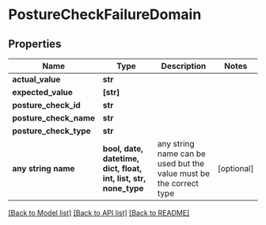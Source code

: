 # PostureCheckFailureDomain


## Properties
Name | Type | Description | Notes
------------ | ------------- | ------------- | -------------
**actual_value** | **str** |  | 
**expected_value** | **[str]** |  | 
**posture_check_id** | **str** |  | 
**posture_check_name** | **str** |  | 
**posture_check_type** | **str** |  | 
**any string name** | **bool, date, datetime, dict, float, int, list, str, none_type** | any string name can be used but the value must be the correct type | [optional]

[[Back to Model list]](../README.md#documentation-for-models) [[Back to API list]](../README.md#documentation-for-api-endpoints) [[Back to README]](../README.md)


